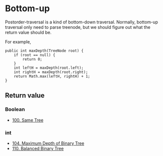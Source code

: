 # Bottom-up

Postorder-traversal is a kind of bottom-down traversal. Normally, bottom-up traversal only need to parse treenode, but we should figure out what the return value should be.

For example,

```
public int maxDepth(TreeNode root) {
    if (root == null) { 
		return 0; 
    }
    int leftH = maxDepth(root.left);
    int rightH = maxDepth(root.right);
    return Math.max(leftH, rightH) + 1;
} 
```


## Return value
### Boolean
* [100. Same Tree]()

### int
* [104. Maximum Depth of Binary Tree]()
* [110. Balanced Binary Tree]()
